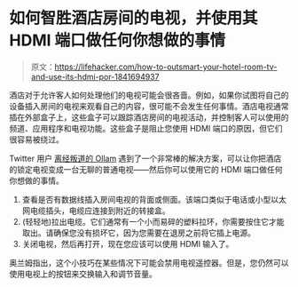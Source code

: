 # 如何智胜酒店房间的电视，并使用其 HDMI 端口做任何你想做的事情

> 原文：<https://lifehacker.com/how-to-outsmart-your-hotel-room-tv-and-use-its-hdmi-por-1841694937>

酒店对于允许客人如何处理他们的电视可能会很吝啬。例如，如果你试图将自己的设备插入房间的电视来观看自己的内容，很可能不会发生任何事情。酒店电视通常插在外部盒子上，这些盒子可以跟踪酒店房间的电视活动，并控制客人可以使用的频道、应用程序和电视功能。这些盒子是阻止您使用 HDMI 端口的原因，但它们很容易被绕过。



Twitter 用户 [离经叛道的 Ollam](https://twitter.com/deviantollam/status/1228093964944695296) 遇到了一个非常棒的解决方案，可以让你把酒店的锁定电视变成一台无聊的普通电视——然后你可以使用它的 HDMI 端口做任何你想做的事情。

1.  查看是否有数据线插入房间电视的背面或侧面。该端口类似于电话或小型以太网电缆插头，电缆应连接到附近的转接盒。
2.  (轻轻地)拉出电缆。它们通常有一个小而易碎的塑料拉环，你需要按住它才能取出。请确保您没有损坏它，因为您需要在退房之前将它插上电源。
3.  关闭电视，然后再打开，现在您应该可以使用 HDMI 输入了。

奥兰姆指出，这个小技巧在某些情况下可能会禁用电视遥控器。但是，您仍然可以使用电视上的按钮来交换输入和调节音量。